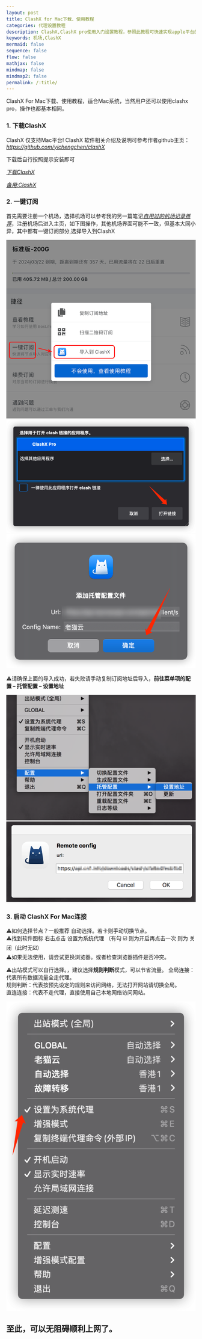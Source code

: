 ```yaml
---
layout: post
title: ClashX for Mac下载、使用教程
categories: 代理设置教程
description: ClashX,ClashX pro使用入门设置教程，参照此教程可快速实现apple平台的上网
keywords: 机场,ClashX
mermaid: false
sequence: false
flow: false
mathjax: false
mindmap: false
mindmap2: false
permalink: /:title/
---
```

ClashX For Mac下载、使用教程，适合Mac系统，当然用户还可以使用clashx pro，操作也都基本相同。

### 1\. 下载ClashX

ClashX 仅支持Mac平台! 
ClashX 软件相关介绍及说明可参考作者github主页：*https://github.com/yichengchen/clashX*  
 
下载后自行按照提示安装即可  
  
[_下载ClashX_](http://laomao.cccccloud.com/%E9%80%9A%E7%94%A8%E5%AE%A2%E6%88%B7%E7%AB%AF/MAC%E9%80%9A%E7%94%A8%E5%AE%A2%E6%88%B7%E7%AB%AF/ClashX.dmg)  
  
[_备用:ClashX_](http://laomao.cccccloud.com/%E9%80%9A%E7%94%A8%E5%AE%A2%E6%88%B7%E7%AB%AF/MAC%E9%80%9A%E7%94%A8%E5%AE%A2%E6%88%B7%E7%AB%AF/ClashX.dmg)

### 2\. 一键订阅

首先需要注册一个机场，选择机场可以参考我的另一篇笔记[*自用过的机场记录推荐*](https://vodomine.github.io/2023/08/21/Aircraft-used/)，注册机场后进入主页，如下图操作，其他机场界面可能不一致，但基本大同小异，其中都有一键订阅部分,选择导入到ClashX    

![复制订阅](/images/posts/ClashX/001.png) 
![导入订阅](/images/posts/ClashX/002.png)
![确认导入](/images/posts/ClashX/003.png)

⚠️请确保上面的导入成功，若失败请手动复制订阅地址后导入，**前往菜单项的配置 – 托管配置 – 设置地址**

![设置配置地址](/images/posts/ClashX/005.png)
![确认配置地址](/images/posts/ClashX/006.png)

### 3\. 启动 ClashX For Mac连接

⚠️如何选择节点？一般推荐 自动选择。若卡则手动切换节点。  
⚠️找到软件图标 右击点击 设置为系统代理 （有勾 ☑️ 则为开启再点击一次 则为 关闭（此时无☑️）  
⚠️如果无法使用，请尝试更换浏览器。或者检查浏览器插件是否冲突。  

⚠️出站模式可以自行选择。，建议选择**规则判断**模式，可以节省流量。
全局连接：代表所有数据流量全走代理。  
规则判断：代表按预先设定的规则来访问网络，无法打开网站请切换全局。  
直连连接：代表不走代理，直接使用自己本地网络访问网站。

![设置系统代理](/images/posts/ClashX/004.png)


## 至此，可以无阻碍顺利上网了。   